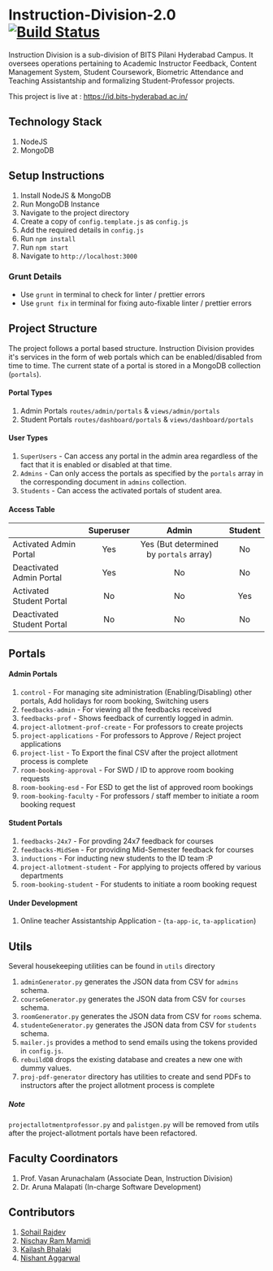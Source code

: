# Instruction-Division-2.0 [![Build Status](https://travis-ci.com/ID-BPHC/Instruction-Division-2.0.svg?branch=master)](https://travis-ci.com/ID-BPHC/Instruction-Division-2.0)
Instruction Division is a sub-division of BITS Pilani Hyderabad Campus. It oversees operations pertaining to Academic Instructor Feedback, Content Management System, Student Coursework, Biometric Attendance and Teaching Assistantship and formalizing Student-Professor projects.

This project is live at : https://id.bits-hyderabad.ac.in/

## Technology Stack
1. NodeJS
1. MongoDB

## Setup Instructions
1. Install NodeJS & MongoDB
1. Run MongoDB Instance
1. Navigate to the project directory
1. Create a copy of `config.template.js` as `config.js`
1. Add the required details in `config.js`
1. Run `npm install`
1. Run `npm start`
1. Navigate to `http://localhost:3000`

### Grunt Details
* Use `grunt` in terminal to check for linter / prettier errors
* Use `grunt fix` in terminal for fixing auto-fixable linter / prettier errors

## Project Structure

The project follows a portal based structure. Instruction Division provides it's services in the form of web portals which can be enabled/disabled from time to time. The current state of a portal is stored in a MongoDB collection (`portals`). 

#### Portal Types
1. Admin Portals `routes/admin/portals` & `views/admin/portals`
1. Student Portals `routes/dashboard/portals` & `views/dashboard/portals`

#### User Types
1. `SuperUsers` - Can access any portal in the admin area regardless of the fact that it is enabled or disabled at that time.
1. `Admins` - Can only access the portals as specified by the `portals` array in the corresponding document in `admins` collection.
1. `Students` - Can access the activated portals of student area.

#### Access Table

|                             | Superuser     | Admin                                       |Student        |
| --------------------------- |:-------------:|:-------------------------------------------:|:-------------:|
| Activated Admin Portal      |Yes            |Yes (But determined by `portals` array)      |No             |
| Deactivated Admin Portal    |Yes            |No                                           |No             |
| Activated Student Portal    |No             |No                                           |Yes            |
| Deactivated Student Portal  |No             |No                                           |No             |

## Portals
#### Admin Portals
1. `control` - For managing site administration (Enabling/Disabling) other portals, Add holidays for room booking, Switching users
1. `feedbacks-admin` - For viewing all the feedbacks received
1. `feedbacks-prof` - Shows feedback of currently logged in admin.
1. `project-allotment-prof-create` - For professors to create projects
1. `project-applications` - For professors to Approve / Reject project applications
1. `project-list` - To Export the final CSV after the project allotment process is complete
1. `room-booking-approval` - For SWD / ID to approve room booking requests
1. `room-booking-esd` - For ESD to get the list of approved room bookings
1. `room-booking-faculty` - For professors / staff member to initiate a room booking request

#### Student Portals
1. `feedbacks-24x7` - For provding 24x7 feedback for courses
1. `feedbacks-MidSem` - For providing Mid-Semester feedback for courses
1. `inductions` - For inducting new students to the ID team :P
1. `project-allotment-student` - For applying to projects offered by various departments
1. `room-booking-student` - For students to initiate a room booking request

#### Under Development
1. Online teacher Assistantship Application - (`ta-app-ic`, `ta-application`)

## Utils
Several housekeeping utilities can be found in `utils` directory
1. `adminGenerator.py` generates the JSON data from CSV for `admins` schema.
1. `courseGenerator.py` generates the JSON data from CSV for `courses` schema.
1. `roomGenerator.py` generates the JSON data from CSV for `rooms` schema.
1. `studenteGenerator.py` generates the JSON data from CSV for `students` schema.
1. `mailer.js` provides a method to send emails using the tokens provided in `config.js`.
1. `rebuildDB` drops the existing database and creates a new one with dummy values.
1. `proj-pdf-generator` directory has utilities to create and send PDFs to instructors after the project allotment process is complete

##### Note

`projectallotmentprofessor.py` and `palistgen.py` will be removed from utils after the project-allotment portals have been refactored.

## Faculty Coordinators
1. Prof. Vasan Arunachalam (Associate Dean, Instruction Division)
1. Dr. Aruna Malapati (In-charge Software Development)

## Contributors
1. [Sohail Rajdev](https://www.github.com/sohailrajdev97)
1. [Nischay Ram Mamidi](https://github.com/Nischay-Pro)
1. [Kailash Bhalaki](https://www.github.com/Kailash0311)
1. [Nishant Aggarwal](https://www.github.com/nish-sapio)
